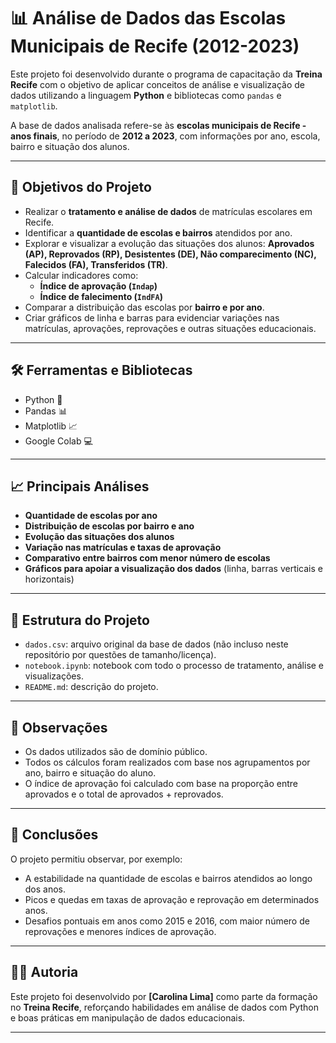 # 📊 Análise de Dados das Escolas Municipais de Recife (2012-2023)

Este projeto foi desenvolvido durante o programa de capacitação da **Treina Recife** com o objetivo de aplicar conceitos de análise e visualização de dados utilizando a linguagem **Python** e bibliotecas como `pandas` e `matplotlib`.

A base de dados analisada refere-se às **escolas municipais de Recife - anos finais**, no período de **2012 a 2023**, com informações por ano, escola, bairro e situação dos alunos.

---

## 🧠 Objetivos do Projeto

- Realizar o **tratamento e análise de dados** de matrículas escolares em Recife.
- Identificar a **quantidade de escolas e bairros** atendidos por ano.
- Explorar e visualizar a evolução das situações dos alunos: **Aprovados (AP), Reprovados (RP), Desistentes (DE), Não comparecimento (NC), Falecidos (FA), Transferidos (TR)**.
- Calcular indicadores como:
  - **Índice de aprovação (`Indap`)**
  - **Índice de falecimento (`IndFA`)**
- Comparar a distribuição das escolas por **bairro e por ano**.
- Criar gráficos de linha e barras para evidenciar variações nas matrículas, aprovações, reprovações e outras situações educacionais.

---

## 🛠️ Ferramentas e Bibliotecas

- Python 🐍
- Pandas 📊
- Matplotlib 📈
- Google Colab 💻

---

## 📈 Principais Análises

- **Quantidade de escolas por ano**
- **Distribuição de escolas por bairro e ano**
- **Evolução das situações dos alunos**
- **Variação nas matrículas e taxas de aprovação**
- **Comparativo entre bairros com menor número de escolas**
- **Gráficos para apoiar a visualização dos dados** (linha, barras verticais e horizontais)

---

## 📂 Estrutura do Projeto

- `dados.csv`: arquivo original da base de dados (não incluso neste repositório por questões de tamanho/licença).
- `notebook.ipynb`: notebook com todo o processo de tratamento, análise e visualizações.
- `README.md`: descrição do projeto.

---

## 🧾 Observações

- Os dados utilizados são de domínio público.
- Todos os cálculos foram realizados com base nos agrupamentos por ano, bairro e situação do aluno.
- O índice de aprovação foi calculado com base na proporção entre aprovados e o total de aprovados + reprovados.

---

## 📌 Conclusões

O projeto permitiu observar, por exemplo:
- A estabilidade na quantidade de escolas e bairros atendidos ao longo dos anos.
- Picos e quedas em taxas de aprovação e reprovação em determinados anos.
- Desafios pontuais em anos como 2015 e 2016, com maior número de reprovações e menores índices de aprovação.

---

## 👩‍💻 Autoria

Este projeto foi desenvolvido por **[Carolina Lima]** como parte da formação no **Treina Recife**, reforçando habilidades em análise de dados com Python e boas práticas em manipulação de dados educacionais.

---


